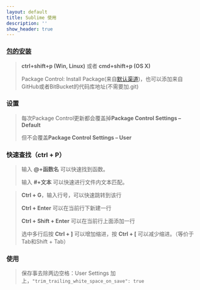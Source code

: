```yaml
---
layout: default
title: Sublime 使用
description: ''
show_header: true
---
```


### [包的安装](https://packagecontrol.io/docs/usage)
> **ctrl+shift+p (Win, Linux)** 或者 **cmd+shift+p (OS X)**
>
> Package Control: Install Package(来自[默认渠道](https://packagecontrol.io/browse))，也可以添加来自GitHub或者BitBucket的代码库地址(不需要加.git)


### 设置
> 每次Package Control更新都会覆盖掉**Package Control Settings – Default**
>
> 但不会覆盖**Package Control Settings – User**


### 快速查找（ctrl + P）
> 输入 **@+函数名** 可以快速找到函数。
>
> 输入 **#+文本** 可以快速进行文件内文本匹配。


> **Ctrl + G**，输入行号，可以快速跳转到该行
>
> **Ctrl + Enter** 可以在当前行下新建一行
>
> **Ctrl + Shift + Enter** 可以在当前行上面添加一行
>
> 选中多行后按 **Ctrl + ]** 可以增加缩进，按 **Ctrl + [** 可以减少缩进。（等价于Tab和Shift + Tab）

### 使用
> 保存事去除两边空格：User Settings 加上，```"trim_trailing_white_space_on_save": true```

